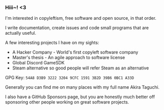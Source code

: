 ### Hiii~! <3
I'm interested in copyleftism, free software and open source, in that order.

I write documentation, create issues and code small programs that are actually useful.

A few interesting projects I have on my sights:

- A Hacker Company - World's first copyleft software company
- Master's thesis - An agile approach to software license
- Global Discord GameSDK
- Steam alternative so good people will refer Steam as an alternative

GPG Key: `54A8 D3B9 3222 3204 9CFC 1591 3B2D 39B6 0BC1 A33D`

Generally you can find me on many places with my full name Akira Taguchi.

I also have a GitHub Sponsors page, but you are honestly much better off sponsoring other people working on great software projects.

<!-- and yes i literally downloaded 5k+ repositories on bare metal. on windows. my defender was angry. -->
